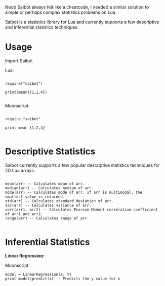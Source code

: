 Noob Saibot always felt like a cheatcode, I needed a similar solution to simple or perhaps complex statistics problems on Lua. 

Saibot is a statistics library for Lua and currently supports a few descriptive and inferential statistics techniques.


# Usage

Import Saibot

Lua:

```

require("saibot")

print(mean({1,2,4})


```

Moonscript:

```

require "saibot"

print mean {1,2,4}


```


# Descriptive Statistics

Saibot currently supports a few popular descriptive statistics techniques for 2D Lua arrays.  

```

mean(arr) -- Calculates mean of arr.
median(arr) -- Calculates median of arr.
mode(arr) -- Calculates mode of arr. If arr is multimodal, the smallest value is returned.
std(arr) -- Calculates standard deviation of arr.
var(arr) -- Calculates variance of arr.
corr(arr1, arr2) -- Calculates Pearson Moment correlation coefficient of arr1 and arr2.
range(arr) -- Calculates range of arr.


```
 

# Inferential Statistics


**Linear Regression:**

Moonscript:

```
model = LinearRegression(X, Y)
print model\predict(x) -- Predicts the y value for x

```


